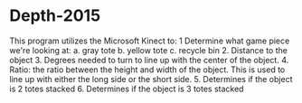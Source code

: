 # Depth-2015
This program utilizes the Microsoft Kinect to:
1 Determine what game piece we're looking at:
  a. gray tote
  b. yellow tote
  c. recycle bin
2. Distance to the object
3. Degrees needed to turn to line up with the center
of the object. 
4. Ratio: the ratio between the height and width of
the object. This is used to line up with either the 
long side or the short side. 
5. Determines if the object is 2 totes stacked
6. Determines if the object is 3 totes stacked
